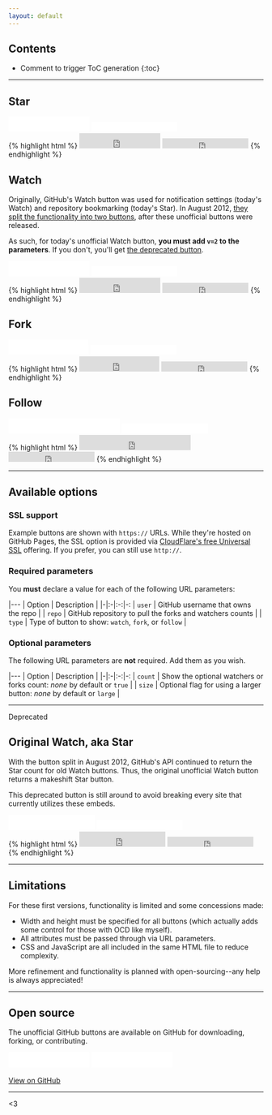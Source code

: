 ```yaml
---
layout: default
---
```


## Contents

* Comment to trigger ToC generation
{:toc}

---

## Star

<div class="example">
  <iframe src="github-btn.html?user=websitebloger&repo=github-buttons&type=star&count=true&size=large" frameborder="0" scrolling="0" width="160" height="30"></iframe>
  <iframe src="github-btn.html?user=websitebloger&repo=github-buttons&type=star&count=true" frameborder="0" scrolling="0" width="170" height="20"></iframe>
</div>
{% highlight html %}
<iframe src="https://ghbtns.com/github-btn.html?user=websitebloger&repo=github-buttons&type=star&count=true&size=large" frameborder="0" scrolling="0" width="160" height="30"></iframe>

<iframe src="https://ghbtns.com/github-btn.html?user=websitebloger&repo=github-buttons&type=star&count=true" frameborder="0" scrolling="0" width="170" height="20"></iframe>
{% endhighlight %}

## Watch

Originally, GitHub's Watch button was used for notification settings (today's Watch) and repository bookmarking (today's Star). In August 2012, [they split the functionality into two buttons](https://github.com/blog/1204-notifications-stars), after these unofficial buttons were released.

As such, for today's unofficial Watch button, **you must add `v=2` to the parameters**. If you don't, you'll get [the deprecated button](#deprecated).

<div class="example">
  <iframe src="github-btn.html?user=websitebloger&repo=github-buttons&type=watch&count=true&size=large&v=2" frameborder="0" scrolling="0" width="160" height="30"></iframe>
  <iframe src="github-btn.html?user=websitebloger&repo=github-buttons&type=watch&count=true&v=2" frameborder="0" scrolling="0" width="170" height="20"></iframe>
</div>
{% highlight html %}
<iframe src="https://ghbtns.com/github-btn.html?user=websitebloger&repo=github-buttons&type=watch&count=true&size=large&v=2" frameborder="0" scrolling="0" width="160" height="30"></iframe>

<iframe src="https://ghbtns.com/github-btn.html?user=websitebloger&repo=github-buttons&type=watch&count=true&v=2" frameborder="0" scrolling="0" width="170" height="20"></iframe>
{% endhighlight %}

## Fork

<div class="example">
  <iframe src="github-btn.html?user=websitebloger&repo=github-buttons&type=fork&count=true&size=large" frameborder="0" scrolling="0" width="158" height="30"></iframe>
  <iframe src="github-btn.html?user=websitebloger&repo=github-buttons&type=fork&count=true" frameborder="0" scrolling="0" width="170" height="20"></iframe>
</div>
{% highlight html %}
<iframe src="https://ghbtns.com/github-btn.html?user=websitebloger&repo=github-buttons&type=fork&count=true&size=large" frameborder="0" scrolling="0" width="158" height="30"></iframe>

<iframe src="https://ghbtns.com/github-btn.html?user=websitebloger&repo=github-buttons&type=fork&count=true" frameborder="0" scrolling="0" width="170" height="20"></iframe>
{% endhighlight %}

## Follow

<div class="example">
  <iframe src="github-btn.html?user=mdo&type=follow&count=true&size=large" frameborder="0" scrolling="0" width="220" height="30"></iframe>
  <iframe src="github-btn.html?user=mdo&type=follow&count=true" frameborder="0" scrolling="0" width="170" height="20"></iframe>
</div>
{% highlight html %}
<iframe src="https://ghbtns.com/github-btn.html?user=mdo&type=follow&count=true&size=large" frameborder="0" scrolling="0" width="220" height="30"></iframe>

<iframe src="https://ghbtns.com/github-btn.html?user=mdo&type=follow&count=true" frameborder="0" scrolling="0" width="170" height="20"></iframe>
{% endhighlight %}

---

## Available options

### SSL support

Example buttons are shown with `https://` URLs. While they're hosted on GitHub Pages, the SSL option is provided via [CloudFlare's free Universal SSL](https://blog.cloudflare.com/introducing-universal-ssl/) offering. If you prefer, you can still use `http://`.

### Required parameters

You **must** declare a value for each of the following URL parameters:

|---
| Option | Description |
|-|:-|:-:|-:
| `user` | GitHub username that owns the repo |
| `repo` | GitHub repository to pull the forks and watchers counts |
| `type` | Type of button to show: `watch`, `fork`, or `follow` |

### Optional parameters

The following URL parameters are **not** required. Add them as you wish.

|---
| Option | Description |
|-|:-|:-:|-:
| `count` | Show the optional watchers or forks count: *none* by default or `true` |
| `size` | Optional flag for using a larger button: *none* by default or `large` |

---

<span class="deprecated" id="deprecated">Deprecated</span>

## Original Watch, aka Star

With the button split in August 2012, GitHub's API continued to return the Star count for old Watch buttons. Thus, the original unofficial Watch button returns a makeshift Star button.

This deprecated button is still around to avoid breaking every site that currently utilizes these embeds.

<div class="example">
  <iframe src="github-btn.html?user=websitebloger&repo=github-buttons&type=watch&count=true&size=large" frameborder="0" scrolling="0" width="170" height="30"></iframe>
  <iframe src="github-btn.html?user=websitebloger&repo=github-buttons&type=watch&count=true" frameborder="0" scrolling="0" width="170" height="20"></iframe>
</div>
{% highlight html %}
<iframe src="https://ghbtns.com/github-btn.html?user=websitebloger&repo=github-buttons&type=watch&count=true&size=large" frameborder="0" scrolling="0" width="170" height="30"></iframe>

<iframe src="https://ghbtns.com/github-btn.html?user=websitebloger&repo=github-buttons&type=watch&count=true" frameborder="0" scrolling="0" width="170" height="20"></iframe>
{% endhighlight %}

---

## Limitations

For these first versions, functionality is limited and some concessions made:

- Width and height must be specified for all buttons (which actually adds some control for those with OCD like myself).
- All attributes must be passed through via URL parameters.
- CSS and JavaScript are all included in the same HTML file to reduce complexity.

More refinement and functionality is planned with open-sourcing--any help is always appreciated!

---

## Open source

The unofficial GitHub buttons are available on GitHub for downloading, forking, or contributing.

<p>
  <iframe src="github-btn.html?user=mdo&repo=github-buttons&type=star&count=true&size=large" frameborder="0" scrolling="0" width="160" height="30"></iframe>
  <iframe src="github-btn.html?user=mdo&repo=github-buttons&type=fork&count=true&size=large" frameborder="0" scrolling="0" width="160" height="30"></iframe>
</p>

<a href="https://github.com/mdo/github-buttons" class="btn">View on GitHub</a>

---

<3
